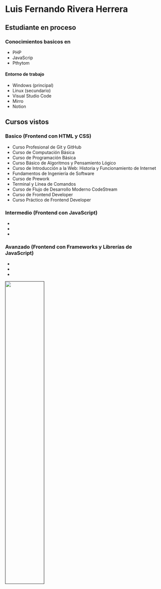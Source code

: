 # Luis Fernando Rivera Herrera

## Estudiante en proceso


### Conocimientos basicos en
- PHP
- JavaScrip
- Pthytom

#### Entorno de trabajo
- Windows (principal)
- Linux (secundario)
- Visual Studio Code
- Mirro 
- Notion

## Cursos vistos
>
### Basico (Frontend con HTML y CSS)
- Curso Profesional de Git y GitHub 
- Curso de Computación Básica
- Curso de Programación Básica
- Curso Básico de Algoritmos y Pensamiento Lógico  
- Curso de Introducción a la Web: Historia y Funcionamiento de Internet  
- Fundamentos de Ingeniería de Software 
- Curso de Prework
- Terminal y Línea de Comandos
- Curso de Flujo de Desarrollo Moderno CodeStream
- Curso de Frontend Developer 
- Curso Práctico de Frontend Developer 

### Intermedio (Frontend con JavaScript)
- 
- 
- 
### Avanzado (Frontend con Frameworks y Librerías de JavaScript)
- 
- 
- 


[<img
src="https://i.pinimg.com/originals/0b/44/12/0b441203eeecdac0ad82fc465668d72f.gif" width="50%"/>]()
